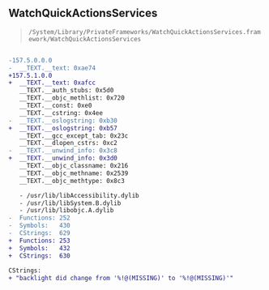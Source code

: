 ## WatchQuickActionsServices

> `/System/Library/PrivateFrameworks/WatchQuickActionsServices.framework/WatchQuickActionsServices`

```diff

-157.5.0.0.0
-  __TEXT.__text: 0xae74
+157.5.1.0.0
+  __TEXT.__text: 0xafcc
   __TEXT.__auth_stubs: 0x5d0
   __TEXT.__objc_methlist: 0x720
   __TEXT.__const: 0xe0
   __TEXT.__cstring: 0x4ee
-  __TEXT.__oslogstring: 0xb30
+  __TEXT.__oslogstring: 0xb57
   __TEXT.__gcc_except_tab: 0x23c
   __TEXT.__dlopen_cstrs: 0xc2
-  __TEXT.__unwind_info: 0x3c8
+  __TEXT.__unwind_info: 0x3d0
   __TEXT.__objc_classname: 0x216
   __TEXT.__objc_methname: 0x2539
   __TEXT.__objc_methtype: 0x8c3

   - /usr/lib/libAccessibility.dylib
   - /usr/lib/libSystem.B.dylib
   - /usr/lib/libobjc.A.dylib
-  Functions: 252
-  Symbols:   430
-  CStrings:  629
+  Functions: 253
+  Symbols:   432
+  CStrings:  630
 
CStrings:
+ "backlight did change from '%!@(MISSING)' to '%!@(MISSING)'"

```
